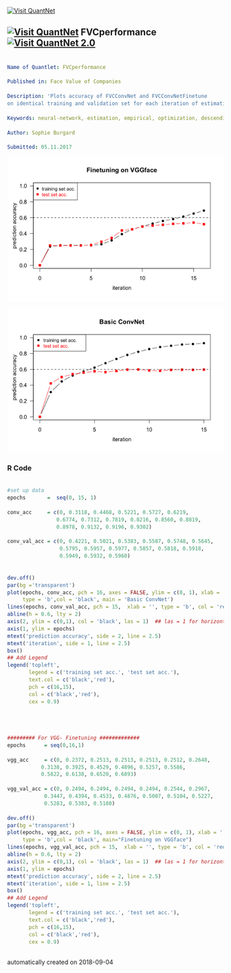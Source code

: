 [<img src="https://github.com/QuantLet/Styleguide-and-FAQ/blob/master/pictures/banner.png" width="888" alt="Visit QuantNet">](http://quantlet.de/)

## [<img src="https://github.com/QuantLet/Styleguide-and-FAQ/blob/master/pictures/qloqo.png" alt="Visit QuantNet">](http://quantlet.de/) **FVCperformance** [<img src="https://github.com/QuantLet/Styleguide-and-FAQ/blob/master/pictures/QN2.png" width="60" alt="Visit QuantNet 2.0">](http://quantlet.de/)

```yaml

Name of Quantlet: FVCperformance

Published in: Face Value of Companies

Description: 'Plots accuracy of FVCConvNet and FVCConvNetFinetune 
on identical training and validation set for each iteration of estimation'

Keywords: neural-network, estimation, empirical, optimization, descending-gradients, plot

Author: Sophie Burgard

Submitted: 05.11.2017


```

![Picture1](FVCperformance-2.png)

![Picture2](FVCperformance.png)

### R Code
```r

#set up data
epochs       =  seq(0, 15, 1)

conv_acc     = c(0, 0.3118, 0.4468, 0.5221, 0.5727, 0.6219, 
                0.6774, 0.7312, 0.7819, 0.8216, 0.8560, 0.8819,
                0.8978, 0.9132, 0.9196, 0.9302)

conv_val_acc = c(0, 0.4221, 0.5021, 0.5383, 0.5587, 0.5748, 0.5645,
                 0.5795, 0.5957, 0.5977, 0.5857, 0.5818, 0.5918,
                 0.5949, 0.5932, 0.5960)


dev.off()
par(bg ='transparent')
plot(epochs, conv_acc, pch = 16, axes = FALSE, ylim = c(0, 1), xlab = '', ylab = '', 
     type = 'b',col = 'black', main = 'Basic ConvNet')
lines(epochs, conv_val_acc, pch = 15,  xlab = '', type = 'b', col = 'red')
abline(h = 0.6, lty = 2)
axis(2, ylim = c(0,1), col = 'black', las = 1)  ## las = 1 for horizontal labels
axis(1, ylim = epochs)
mtext('prediction accuracy', side = 2, line = 2.5)
mtext('iteration', side = 1, line = 2.5)
box()
## Add Legend
legend('topleft', 
       legend = c('training set acc.', 'test set acc.'),
       text.col = c('black','red'),
       pch = c(16,15),
       col = c('black','red'), 
       cex = 0.9)




######### For VGG- Finetuning #############
epochs      = seq(0,16,1)

vgg_acc     = c(0, 0.2372, 0.2513, 0.2513, 0.2513, 0.2512, 0.2648, 
           0.3138, 0.3925, 0.4529, 0.4896, 0.5257, 0.5586, 
           0.5822, 0.6138, 0.6520, 0.6893)

vgg_val_acc = c(0, 0.2494, 0.2494, 0.2494, 0.2494, 0.2544, 0.2967,
            0.3447, 0.4394, 0.4533, 0.4876, 0.5007, 0.5104, 0.5227,
            0.5283, 0.5383, 0.5180)

dev.off()
par(bg ='transparent')
plot(epochs, vgg_acc, pch = 16, axes = FALSE, ylim = c(0, 1), xlab = '', ylab = '', 
     type = 'b',col = 'black', main="Finetuning on VGGface")
lines(epochs, vgg_val_acc, pch = 15,  xlab = '', type = 'b', col = 'red')
abline(h = 0.6, lty = 2)
axis(2, ylim = c(0,1), col = 'black', las = 1)  ## las = 1 for horizontal labels
axis(1, ylim = epochs)
mtext('prediction accuracy', side = 2, line = 2.5)
mtext('iteration', side = 1, line = 2.5)
box()
## Add Legend
legend('topleft', 
       legend = c('training set acc.', 'test set acc.'),
       text.col = c('black','red'),
       pch = c(16,15),
       col = c('black','red'), 
       cex = 0.9)



```

automatically created on 2018-09-04